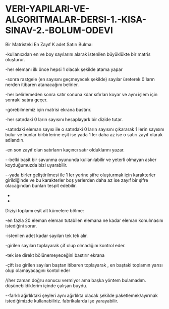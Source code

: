 # VERI-YAPILARI-VE-ALGORITMALAR-DERSI-1.-KISA-SINAV-2.-BOLUM-ODEVI


Bir Matristeki En Zayıf K adet Satırı Bulma:
 
 -kullanıcıdan en ve boy sayılarını alarak istenilen büyüklükte bir matris oluşturur.
 
 -her elemanı ilk önce hepsi 1 olacak şekilde atama yapar
 
 -sonra rastgele (en sayısını geçmeyecek şekilde) sayılar üreterek 0'ların nerden itibaren atanacağını belirler.
 
 -her belirlemeden sonra satır sonuna kdar sıfırları koyar ve aynı işlem için sonraki satıra geçer.
 
 -görebilmemiz için matrisi ekrana bastırır.
 
 -her satırdaki 0 ların sayısını hesaplayark bir dizide tutar. 
 
 -satırdaki eleman sayısı ile o satırdaki 0 ların sayısını çıkararak 1 lerin sayısını bulur ve bunlar birbirlerine eşit ise yada 1 ler daha az ise o satırı zayıf olarak adlandırı.
 
 -en son zayıf olan satırların kaçıncı satır olduklarını yazar.

--belki basit bir savunma oyununda kullanılabilir ve yeterli olmayan asker koyduğumuzda bizi uyarabilir.

--yada birler geliştirilmesi ile 1 ler yerine şifre oluşturmak için karakterler girildiğinde ve bu karakterler boş yerlerden daha az ise zayıf bir şifre olacağından bunları tespit edebilir.

*

*


Diziyi toplamı eşit alt kümelere bölme:
 
 -en fazla 20 eleman eleman tutabilen elemana ne kadar eleman konulmasını istediğini sorar.
 
 -istenilen adet kadar sayıları tek tek alır.
 
 -girilen sayıları toplayarak çif olup olmadığını kontrol eder.
 
 -tek ise direkt bölünemeyeceğini bastırır ekrana
 
 -çift ise girilen sayıları baştan itibaren toplayarak , en baştaki toplamın yarısı olup olamayacagını kontol eder
 
 //her zaman doğru sonucu vermiyor ama başka yöntem bulamadım. düşünebildiklerim içinde çalışan buydu.
 
 --farklı ağırlıktaki şeyleri aynı ağırlıkta olacak şekilde paketlemek/ayırmak istediğimizde kullanabiliriz. fabrikalarda işe yarayabilir.
